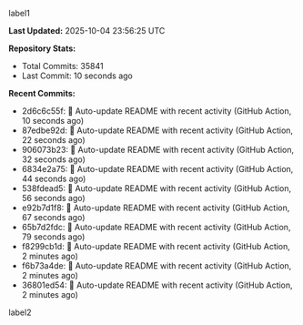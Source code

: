 
label1 
<!-- ACTIVITY_START -->
**Last Updated:** 2025-10-04 23:56:25 UTC

**Repository Stats:**
- Total Commits: 35841
- Last Commit: 10 seconds ago

**Recent Commits:**
- 2d6c6c55f: 🤖 Auto-update README with recent activity (GitHub Action, 10 seconds ago)
- 87edbe92d: 🤖 Auto-update README with recent activity (GitHub Action, 22 seconds ago)
- 906073b23: 🤖 Auto-update README with recent activity (GitHub Action, 32 seconds ago)
- 6834e2a75: 🤖 Auto-update README with recent activity (GitHub Action, 44 seconds ago)
- 538fdead5: 🤖 Auto-update README with recent activity (GitHub Action, 56 seconds ago)
- e92b7d1f8: 🤖 Auto-update README with recent activity (GitHub Action, 67 seconds ago)
- 65b7d2fdc: 🤖 Auto-update README with recent activity (GitHub Action, 79 seconds ago)
- f8299cb1d: 🤖 Auto-update README with recent activity (GitHub Action, 2 minutes ago)
- f6b73a4de: 🤖 Auto-update README with recent activity (GitHub Action, 2 minutes ago)
- 36801ed54: 🤖 Auto-update README with recent activity (GitHub Action, 2 minutes ago)
<!-- ACTIVITY_END -->

label2

